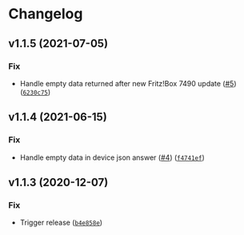 # Changelog

<!--next-version-placeholder-->

## v1.1.5 (2021-07-05)
### Fix
* Handle empty data returned after new Fritz!Box 7490 update ([#5](https://github.com/eifinger/fritz-switch-profiles/issues/5)) ([`6230c75`](https://github.com/eifinger/fritz-switch-profiles/commit/6230c75a90df530e5c660493d67d89cde0394622))

## v1.1.4 (2021-06-15)
### Fix
* Handle empty data in device json answer ([#4](https://github.com/eifinger/fritz-switch-profiles/issues/4)) ([`f4741ef`](https://github.com/eifinger/fritz-switch-profiles/commit/f4741ef909218cb7647a00ca745e7d4b5c5d0a9c))

## v1.1.3 (2020-12-07)
### Fix
* Trigger release ([`b4e858e`](https://github.com/eifinger/fritz-switch-profiles/commit/b4e858e919c00be0439090dc2dc6b311d5e16278))

